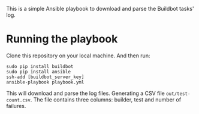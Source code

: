 This is a simple Ansible playbook to download and parse the Buildbot tasks' log.

# Running the playbook

Clone this repository on your local machine. And then run:
```
sudo pip install buildbot
sudo pip install ansible
ssh-add [buildbot_server_key]
ansible-playbook playbook.yml
```

This will download and parse the log files. Generating a CSV file `out/test-count.csv`. The file contains three columns: builder, test and number of failures.
